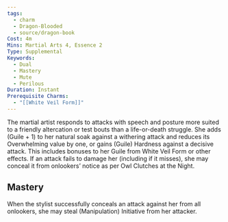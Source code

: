 ```yaml
---
tags:
  - charm
  - Dragon-Blooded
  - source/dragon-book
Cost: 4m
Mins: Martial Arts 4, Essence 2
Type: Supplemental
Keywords:
  - Dual
  - Mastery
  - Mute
  - Perilous
Duration: Instant
Prerequisite Charms:
  - "[[White Veil Form]]"
---
```

The martial artist responds to attacks with speech and posture more suited to a friendly altercation or test bouts than a life-or-death struggle. She adds (Guile + 1) to her natural soak against a withering attack and reduces its Overwhelming value by one, or gains (Guile) Hardness against a decisive attack. This includes bonuses to her Guile from White Veil Form or other effects. If an attack fails to damage her (including if it misses), she may conceal it from onlookers’ notice as per Owl Clutches at the Night. 
## Mastery

When the stylist successfully conceals an attack against her from all onlookers, she may steal (Manipulation) Initiative from her attacker.